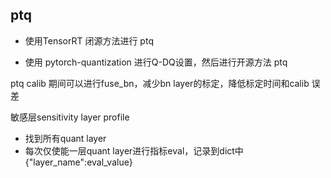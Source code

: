 ## ptq   

* 使用TensorRT 闭源方法进行 ptq  

* 使用 pytorch-quantization 进行Q-DQ设置，然后进行开源方法 ptq
  
ptq calib 期间可以进行fuse_bn，减少bn layer的标定，降低标定时间和calib 误差    

敏感层sensitivity layer profile  
*  找到所有quant layer  
*  每次仅使能一层quant layer进行指标eval，记录到dict中 {"layer_name":eval_value}       

